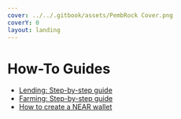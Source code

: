 ```yaml
---
cover: ../../.gitbook/assets/PembRock Cover.png
coverY: 0
layout: landing
---
```


# How-To Guides

* [Lending: Step-by-step guide](lending-step-by-step-guide.md)
* [Farming: Step-by-step guide](https://docs.pembrock.finance/education/how-to-guides/farming-step-by-step-guide)
* [How to create a NEAR wallet](https://docs.pembrock.finance/education/how-to-guides/how-to-create-a-near-wallet)
